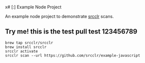 x# [:] Example Node Project

An example node project to demonstrate [srcclr](https://www.srcclr.com) scans.


## Try me! this is the test pull test 123456789


```
brew tap srcclr/srcclr
brew install srcclr
srcclr activate
srcclr scan --url https://github.com/srcclr/example-javascript
```
